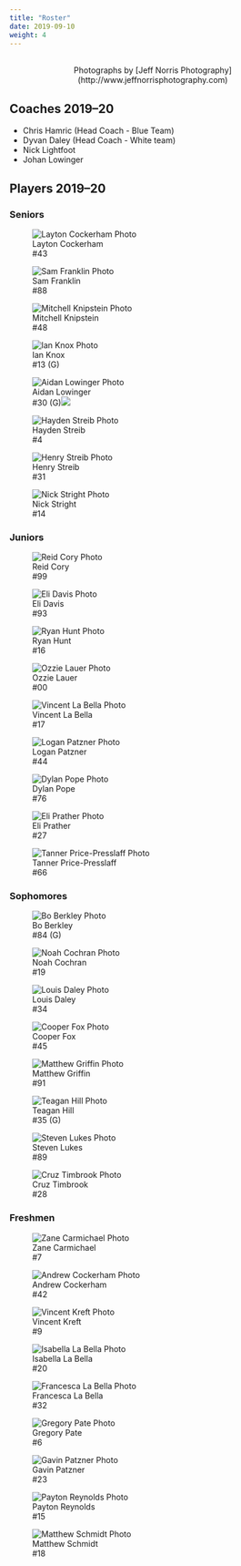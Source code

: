 ```yaml
---
title: "Roster"
date: 2019-09-10
weight: 4
---
```


<div class="sponsorcontainer">
  <a id="roster-a1" href="#"><img id="roster-s1" class="image sponsor"></a>
  <a id="roster-a2" href="#"><img id="roster-s2" class="image sponsor"></a>
</div>

<center>Photographs by [Jeff Norris Photography](http://www.jeffnorrisphotography.com)</center>

Coaches 2019&ndash;20
-------------------

- Chris Hamric (Head Coach - Blue Team)
- Dyvan Daley (Head Coach - White team)
- Nick Lightfoot
- Johan Lowinger

Players 2019&ndash;20
---------------------

### Seniors
<div class="classdiv">
  <div class="player">
    <figure>
      <img alt="Layton Cockerham Photo" src="1819_cockerham.jpg">
      <figcaption>Layton Cockerham<br>#43</figcaption>
    </figure>
  </div>
  <div class="player">
    <figure>
      <img alt="Sam Franklin Photo" src="1819_franklin.jpg">
      <figcaption>Sam Franklin<br>#88</figcaption>
    </figure>
  </div>
  <div class="player">
    <figure>
      <img alt="Mitchell Knipstein Photo" src="1819_knipstein.jpg">
      <figcaption>Mitchell Knipstein<br>#48</figcaption>
    </figure>
  </div>
  <div class="player">
    <figure>
      <img alt="Ian Knox Photo" src="1819_knox.jpg">
      <figcaption>Ian Knox<br>#13 (G)</figcaption>
    </figure>
  </div>
  <div class="player">
    <figure>
      <img alt="Aidan Lowinger Photo" src="1819_lowinger.jpg">
      <figcaption>Aidan Lowinger<br>#30 (G)<img src="/images/tin.png"></figcaption>
    </figure>
  </div>
  <div class="player">
    <figure>
      <img alt="Hayden Streib Photo" src="1819_hsstreib.jpg">
      <figcaption>Hayden Streib<br>#4</figcaption>
    </figure>
  </div>
  <div class="player">
    <figure>
      <img alt="Henry Streib Photo" src="1819_hwstreib.jpg">
      <figcaption>Henry Streib<br>#31</figcaption>
    </figure>
  </div>
  <div class="player">
    <figure>
      <img alt="Nick Stright Photo" src="1819_stright.jpg">
      <figcaption>Nick Stright<br>#14</figcaption>
    </figure>
  </div>
</div>

### Juniors
<div class="classdiv">
  <div class="player">
    <figure>
      <img alt="Reid Cory Photo" src="1819_cory.jpg">
      <figcaption>Reid Cory<br>#99</figcaption>
    </figure>
  </div>
  <div class="player">
    <figure>
      <img alt="Eli Davis Photo" src="1819_davis.jpg">
      <figcaption>Eli Davis<br>#93</figcaption>
    </figure>
  </div>
  <div class="player">
    <figure>
      <img alt="Ryan Hunt Photo" src="1819_hunt.jpg">
      <figcaption>Ryan Hunt<br>#16</figcaption>
    </figure>
  </div>
  <div class="player">
    <figure>
      <img alt="Ozzie Lauer Photo" src="1819_lauer.jpg">
      <figcaption>Ozzie Lauer<br>#00</figcaption>
    </figure>
  </div>
  <div class="player">
    <figure>
      <img alt="Vincent La Bella Photo" src="1819_labella.jpg">
      <figcaption>Vincent La Bella<br>#17</figcaption>
    </figure>
  </div>
  <div class="player">
    <figure>
      <img alt="Logan Patzner Photo" src="1819_patzner.jpg">
      <figcaption>Logan Patzner<br>#44</figcaption>
    </figure>
  </div>
  <div class="player">
    <figure>
      <img alt="Dylan Pope Photo" src="1819_pope.jpg">
      <figcaption>Dylan Pope<br>#76</figcaption>
    </figure>
  </div>
  <div class="player">
    <figure>
      <img alt="Eli Prather Photo" src="1819_prather.jpg">
      <figcaption>Eli Prather<br>#27</figcaption>
    </figure>
  </div>
  <div class="player">
    <figure>
      <img alt="Tanner Price-Presslaff Photo" src="1819_price-presslaff.jpg">
      <figcaption>Tanner Price-Presslaff<br>#66</figcaption>
    </figure>
  </div>
</div>

### Sophomores
<div class="classdiv">
  <div class="player">
    <figure>
      <img alt="Bo Berkley Photo" src="images/200px-Placeholder_photo.png">
      <figcaption>Bo Berkley<br>#84 (G)</figcaption>
    </figure>
  </div>
  <div class="player">
    <figure>
      <img alt="Noah Cochran Photo" src="1819_cochran.jpg">
      <Figcaption>Noah Cochran<br>#19</figcaption>
    </figure>
  </div>
  <div class="player">
    <figure>
      <img alt="Louis Daley Photo" src="1819_daley.jpg">
      <figcaption>Louis Daley<br>#34</figcaption>
    </figure>
  </div>
  <div class="player">
    <figure>
      <img alt="Cooper Fox Photo" src="1819_fox.jpg">
      <figcaption>Cooper Fox<br>#45</figcaption>
    </figure>
  </div>
  <div class="player">
    <figure>
      <img alt="Matthew Griffin Photo" src="1819_griffin.jpg">
      <figcaption>Matthew Griffin<br>#91</figcaption>
    </figure>
  </div>
  <div class="player">
    <figure>
      <img alt="Teagan Hill Photo" src="images/200px-Placeholder_photo.png">
      <figcaption>Teagan Hill<br>#35 (G)</figcaption>
    </figure>
  </div>
  <div class="player">
    <figure>
      <img alt="Steven Lukes Photo" src="1819_lukes.jpg">
      <figcaption>Steven Lukes<br>#89</figcaption>
    </figure>
  </div>
  <div class="player">
    <figure>
      <img alt="Cruz Timbrook Photo" src="1819_timbrook.jpg">
      <figcaption>Cruz Timbrook<br>#28</figcaption>
    </figure>
  </div>
</div>

### Freshmen
<div class="classdiv">
  <div class="player">
    <figure>
      <img alt="Zane Carmichael Photo" src="images/200px-Placeholder_photo.png">
      <Figcaption>Zane Carmichael<br>#7</figcaption>
    </figure>
  </div>
  <div class="player">
    <figure>
      <img alt="Andrew Cockerham Photo" src="images/200px-Placeholder_photo.png">
      <Figcaption>Andrew Cockerham<br>#42</figcaption>
    </figure>
  </div>
  <div class="player">
    <figure>
      <img alt="Vincent Kreft Photo" src="images/200px-Placeholder_photo.png">
      <Figcaption>Vincent Kreft<br>#9</figcaption>
    </figure>
  </div>
  <div class="player">
    <figure>
      <img alt="Isabella La Bella Photo" src="images/200px-Placeholder_photo.png">
      <Figcaption>Isabella La Bella<br>#20</figcaption>
    </figure>
  </div>
  <div class="player">
    <figure>
      <img alt="Francesca La Bella Photo" src="images/200px-Placeholder_photo.png">
      <Figcaption>Francesca La Bella<br>#32</figcaption>
    </figure>
  </div>
  <div class="player">
    <figure>
      <img alt="Gregory Pate Photo" src="images/200px-Placeholder_photo.png">
      <Figcaption>Gregory Pate<br>#6</figcaption>
    </figure>
  </div>
  <div class="player">
    <figure>
      <img alt="Gavin Patzner Photo" src="images/200px-Placeholder_photo.png">
      <Figcaption>Gavin Patzner<br>#23</figcaption>
    </figure>
  </div>
  <div class="player">
    <figure>
      <img alt="Payton Reynolds Photo" src="images/200px-Placeholder_photo.png">
      <Figcaption>Payton Reynolds<br>#15</figcaption>
    </figure>
  </div>
  <div class="player">
    <figure>
      <img alt="Matthew Schmidt Photo" src="images/200px-Placeholder_photo.png">
      <Figcaption>Matthew Schmidt<br>#18</figcaption>
    </figure>
  </div>
</div>
